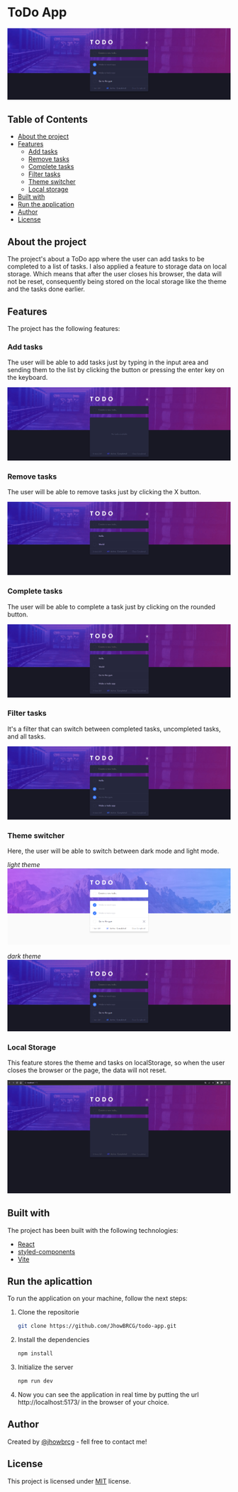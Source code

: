 # ToDo App

<img src="./docs/todo-main.png">

## Table of Contents

- [About the project](#about-the-project)
- [Features](#features)
  - [Add tasks](#add-tasks)
  - [Remove tasks](#remove-tasks)
  - [Complete tasks](#remove-tasks)
  - [Filter tasks](#filter-tasks)
  - [Theme switcher](#theme-switcher)
  - [Local storage](#local-storage)
- [Built with](#built-with)
- [Run the application](#run-the-aplicattion)
- [Author](#author)
- [License](#license)

## About the project

The project's about a ToDo app where the user can add tasks to be completed to a list of tasks. I also applied a feature to storage data on local storage. Which means that after the user closes his browser, the data will not be reset, consequently being stored on the local storage like the theme and the tasks done earlier.

## Features

The project has the following features:

### Add tasks

The user will be able to add tasks just by typing in the input area and sending them to the list by clicking the button or pressing the enter key on the keyboard.

<img src="./docs/add-task.gif">

### Remove tasks

The user will be able to remove tasks just by clicking the X button.

<img src="./docs/remove-task.gif">

### Complete tasks

The user will be able to complete a task just by clicking on the rounded button.

<img src="./docs/complete-task.gif">

### Filter tasks

It's a filter that can switch between completed tasks, uncompleted tasks, and all tasks.

<img src="./docs/filter-task.gif">

### Theme switcher

Here, the user will be able to switch between dark mode and light mode.

_light theme_
<img src="./docs/todo-main-light.png">

_dark theme_
<img src="./docs/todo-main.png">

### Local Storage

This feature stores the theme and tasks on localStorage, so when the user closes the browser or the page, the data will not reset.

<img src="./docs/local-storage.gif">

## Built with

The project has been built with the following technologies:

- [React](https://react.dev/)
- [styled-components](https://styled-components.com/)
- [Vite](https://vitejs.dev/)

## Run the aplicattion

To run the application on your machine, follow the next steps:

1. Clone the repositorie

   ```sh
   git clone https://github.com/JhowBRCG/todo-app.git
   ```

2. Install the dependencies

   ```sh
   npm install
   ```

3. Initialize the server

   ```sh
   npm run dev
   ```

4. Now you can see the application in real time by putting the url http://localhost:5173/ in the browser of your choice.

## Author

Created by [@jhowbrcg](https://github.com/JhowBRCG) - fell free to contact me!

## License

This project is licensed under [MIT](https://opensource.org/licenses/MIT) license.
